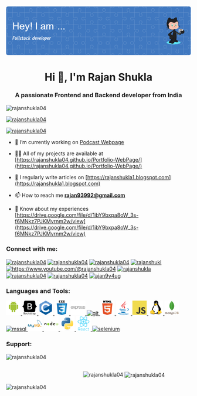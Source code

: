 ![MasterHead](https://raw.githubusercontent.com/rajanshukla04/rajanshukla04/main/github-header-image.png)
<h1 align="center">Hi 👋, I'm Rajan Shukla</h1>
<h3 align="center">A passionate Frontend and Backend developer from India</h3>



<p align="left"> <img src="https://komarev.com/ghpvc/?username=rajanshukla04&label=Profile%20views&color=0e75b6&style=flat" alt="rajanshukla04" /> </p>

<p align="left"> <a href="https://github.com/ryo-ma/github-profile-trophy"><img src="https://github-profile-trophy.vercel.app/?username=rajanshukla04" alt="rajanshukla04" /></a> </p>
<p align="left"> <a href="https://linkedin.com/in/rajanshukla04" target="blank"><img src="https://img.shields.io/badge/- FOLLOW @rajanshukla04-blue?style=for-the-badge&logo=Linkedin&logoColor=white&link=https://linkedin.com/in/rajanshukla04" alt="rajanshukla04" /></a> </p>


- 🔭 I’m currently working on [Podcast Webpage](https://github.com/rajanshukla04/Podcast-Website)

- 👨‍💻 All of my projects are available at [https://rajanshukla04.github.io/Portfolio-WebPage/](https://rajanshukla04.github.io/Portfolio-WebPage/)

- 📝 I regularly write articles on [https://rajanshukla1.blogspot.com](https://rajanshukla1.blogspot.com)

- 📫 How to reach me **rajan93992@gmail.com**

- 📄 Know about my experiences [https://drive.google.com/file/d/1ibY9bxpa8oW_3s-f6MNkz7PJKMvrnm2w/view](https://drive.google.com/file/d/1ibY9bxpa8oW_3s-f6MNkz7PJKMvrnm2w/view)

<h3 align="left">Connect with me:</h3>
<p align="left">
<a href="https://twitter.com/rajanshukla04" target="blank"><img align="center" src="https://raw.githubusercontent.com/rahuldkjain/github-profile-readme-generator/master/src/images/icons/Social/twitter.svg" alt="rajanshukla04" height="30" width="40" /></a>
<a href="https://linkedin.com/in/rajanshukla04" target="blank"><img align="center" src="https://raw.githubusercontent.com/rahuldkjain/github-profile-readme-generator/master/src/images/icons/Social/linked-in-alt.svg" alt="rajanshukla04" height="30" width="40" /></a>
<a href="https://fb.com/rajanshukla04" target="blank"><img align="center" src="https://raw.githubusercontent.com/rahuldkjain/github-profile-readme-generator/master/src/images/icons/Social/facebook.svg" alt="rajanshukla04" height="30" width="40" /></a>
<a href="https://instagram.com/rajanshukl" target="blank"><img align="center" src="https://raw.githubusercontent.com/rahuldkjain/github-profile-readme-generator/master/src/images/icons/Social/instagram.svg" alt="rajanshukl" height="30" width="40" /></a>
<a href="https://www.youtube.com/channel/UCfBRTYSeoCmelsa8pi" target="blank"><img align="center" src="https://raw.githubusercontent.com/rahuldkjain/github-profile-readme-generator/master/src/images/icons/Social/youtube.svg" alt="https://www.youtube.com/@rajanshukla04" height="30" width="40" /></a>
<a href="https://www.codechef.com/users/rajanshukla" target="blank"><img align="center" src="https://cdn.jsdelivr.net/npm/simple-icons@3.1.0/icons/codechef.svg" alt="rajanshukla" height="30" width="40" /></a>
<a href="https://www.hackerrank.com/rajanshukla04" target="blank"><img align="center" src="https://raw.githubusercontent.com/rahuldkjain/github-profile-readme-generator/master/src/images/icons/Social/hackerrank.svg" alt="rajanshukla04" height="30" width="40" /></a>
<a href="https://www.leetcode.com/rajanshukla04" target="blank"><img align="center" src="https://raw.githubusercontent.com/rahuldkjain/github-profile-readme-generator/master/src/images/icons/Social/leet-code.svg" alt="rajanshukla04" height="30" width="40" /></a>
<a href="https://auth.geeksforgeeks.org/user/ajan9y4ug" target="blank"><img align="center" src="https://raw.githubusercontent.com/rahuldkjain/github-profile-readme-generator/master/src/images/icons/Social/geeks-for-geeks.svg" alt="ajan9y4ug" height="30" width="40" /></a>
</p>

<h3 align="left">Languages and Tools:</h3>
<p align="left"> <a href="https://developer.android.com" target="_blank" rel="noreferrer"> <img src="https://raw.githubusercontent.com/devicons/devicon/master/icons/android/android-original-wordmark.svg" alt="android" width="40" height="40"/> </a> <a href="https://getbootstrap.com" target="_blank" rel="noreferrer"> <img src="https://raw.githubusercontent.com/devicons/devicon/master/icons/bootstrap/bootstrap-plain-wordmark.svg" alt="bootstrap" width="40" height="40"/> </a> <a href="https://www.cprogramming.com/" target="_blank" rel="noreferrer"> <img src="https://raw.githubusercontent.com/devicons/devicon/master/icons/c/c-original.svg" alt="c" width="40" height="40"/> </a> <a href="https://www.w3schools.com/css/" target="_blank" rel="noreferrer"> <img src="https://raw.githubusercontent.com/devicons/devicon/master/icons/css3/css3-original-wordmark.svg" alt="css3" width="40" height="40"/> </a> <a href="https://expressjs.com" target="_blank" rel="noreferrer"> <img src="https://raw.githubusercontent.com/devicons/devicon/master/icons/express/express-original-wordmark.svg" alt="express" width="40" height="40"/> </a> <a href="https://git-scm.com/" target="_blank" rel="noreferrer"> <img src="https://www.vectorlogo.zone/logos/git-scm/git-scm-icon.svg" alt="git" width="40" height="40"/> </a> <a href="https://www.w3.org/html/" target="_blank" rel="noreferrer"> <img src="https://raw.githubusercontent.com/devicons/devicon/master/icons/html5/html5-original-wordmark.svg" alt="html5" width="40" height="40"/> </a> <a href="https://www.java.com" target="_blank" rel="noreferrer"> <img src="https://raw.githubusercontent.com/devicons/devicon/master/icons/java/java-original.svg" alt="java" width="40" height="40"/> </a> <a href="https://developer.mozilla.org/en-US/docs/Web/JavaScript" target="_blank" rel="noreferrer"> <img src="https://raw.githubusercontent.com/devicons/devicon/master/icons/javascript/javascript-original.svg" alt="javascript" width="40" height="40"/> </a> <a href="https://www.linux.org/" target="_blank" rel="noreferrer"> <img src="https://raw.githubusercontent.com/devicons/devicon/master/icons/linux/linux-original.svg" alt="linux" width="40" height="40"/> </a> <a href="https://www.mongodb.com/" target="_blank" rel="noreferrer"> <img src="https://raw.githubusercontent.com/devicons/devicon/master/icons/mongodb/mongodb-original-wordmark.svg" alt="mongodb" width="40" height="40"/> </a> <a href="https://www.microsoft.com/en-us/sql-server" target="_blank" rel="noreferrer"> <img src="https://www.svgrepo.com/show/303229/microsoft-sql-server-logo.svg" alt="mssql" width="40" height="40"/> </a> <a href="https://www.mysql.com/" target="_blank" rel="noreferrer"> <img src="https://raw.githubusercontent.com/devicons/devicon/master/icons/mysql/mysql-original-wordmark.svg" alt="mysql" width="40" height="40"/> </a> <a href="https://nodejs.org" target="_blank" rel="noreferrer"> <img src="https://raw.githubusercontent.com/devicons/devicon/master/icons/nodejs/nodejs-original-wordmark.svg" alt="nodejs" width="40" height="40"/> </a> <a href="https://www.python.org" target="_blank" rel="noreferrer"> <img src="https://raw.githubusercontent.com/devicons/devicon/master/icons/python/python-original.svg" alt="python" width="40" height="40"/> </a> <a href="https://reactjs.org/" target="_blank" rel="noreferrer"> <img src="https://raw.githubusercontent.com/devicons/devicon/master/icons/react/react-original-wordmark.svg" alt="react" width="40" height="40"/> </a> <a href="https://www.selenium.dev" target="_blank" rel="noreferrer"> <img src="https://raw.githubusercontent.com/detain/svg-logos/780f25886640cef088af994181646db2f6b1a3f8/svg/selenium-logo.svg" alt="selenium" width="40" height="40"/> </a> </p>

<h3 align="left">Support:</h3>
<p><a href="https://ko-fi.com/rajanshukla04"> <img align="left" src="https://cdn.ko-fi.com/cdn/kofi3.png?v=3" height="50" width="210" alt="rajanshukla04" /></a></p><br><br>

<p><img align="left" src="https://github-readme-stats.vercel.app/api/top-langs?username=rajanshukla04&show_icons=true&locale=en&layout=compact" alt="rajanshukla04" /></p>

<p>&nbsp;<img align="center" src="https://github-readme-stats.vercel.app/api?username=rajanshukla04&show_icons=true&locale=en" alt="rajanshukla04" /></p>

<p><img align="center" src="https://github-readme-streak-stats.herokuapp.com/?user=rajanshukla04&" alt="rajanshukla04" /></p>
